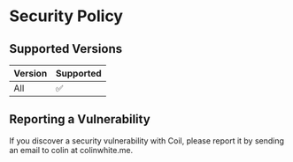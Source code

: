 # Security Policy

## Supported Versions

| Version | Supported          |
|---------|--------------------|
| All     | :white_check_mark: |

## Reporting a Vulnerability

If you discover a security vulnerability with Coil, please report it by sending an email to colin at colinwhite.me.
